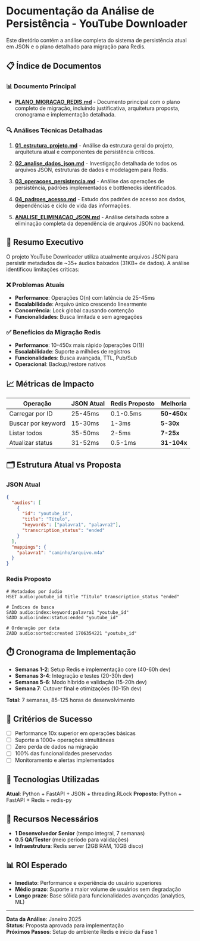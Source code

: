 # Documentação da Análise de Persistência - YouTube Downloader

Este diretório contém a análise completa do sistema de persistência atual em JSON e o plano detalhado para migração para Redis.

## 📋 Índice de Documentos

### 📊 Documento Principal
- **[PLANO_MIGRACAO_REDIS.md](./PLANO_MIGRACAO_REDIS.md)** - Documento principal com o plano completo de migração, incluindo justificativa, arquitetura proposta, cronograma e implementação detalhada.

### 🔍 Análises Técnicas Detalhadas

1. **[01_estrutura_projeto.md](./01_estrutura_projeto.md)** - Análise da estrutura geral do projeto, arquitetura atual e componentes de persistência críticos.

2. **[02_analise_dados_json.md](./02_analise_dados_json.md)** - Investigação detalhada de todos os arquivos JSON, estruturas de dados e modelagem para Redis.

3. **[03_operacoes_persistencia.md](./03_operacoes_persistencia.md)** - Análise das operações de persistência, padrões implementados e bottlenecks identificados.

4. **[04_padroes_acesso.md](./04_padroes_acesso.md)** - Estudo dos padrões de acesso aos dados, dependências e ciclo de vida das informações.

5. **[ANALISE_ELIMINACAO_JSON.md](./ANALISE_ELIMINACAO_JSON.md)** - Análise detalhada sobre a eliminação completa da dependência de arquivos JSON no backend.

## 🎯 Resumo Executivo

O projeto YouTube Downloader utiliza atualmente arquivos JSON para persistir metadados de ~35+ áudios baixados (31KB+ de dados). A análise identificou limitações críticas:

### ❌ Problemas Atuais
- **Performance**: Operações O(n) com latência de 25-45ms
- **Escalabilidade**: Arquivo único crescendo linearmente
- **Concorrência**: Lock global causando contenção
- **Funcionalidades**: Busca limitada e sem agregações

### ✅ Benefícios da Migração Redis
- **Performance**: 10-450x mais rápido (operações O(1))
- **Escalabilidade**: Suporte a milhões de registros
- **Funcionalidades**: Busca avançada, TTL, Pub/Sub
- **Operacional**: Backup/restore nativos

## 📈 Métricas de Impacto

| Operação | JSON Atual | Redis Proposto | Melhoria |
|----------|------------|----------------|----------|
| Carregar por ID | 25-45ms | 0.1-0.5ms | **50-450x** |
| Buscar por keyword | 15-30ms | 1-3ms | **5-30x** |
| Listar todos | 35-50ms | 2-5ms | **7-25x** |
| Atualizar status | 31-52ms | 0.5-1ms | **31-104x** |

## 🗂️ Estrutura Atual vs Proposta

### JSON Atual
```json
{
  "audios": [
    {
      "id": "youtube_id",
      "title": "Título",
      "keywords": ["palavra1", "palavra2"],
      "transcription_status": "ended"
    }
  ],
  "mappings": {
    "palavra1": "caminho/arquivo.m4a"
  }
}
```

### Redis Proposto
```redis
# Metadados por áudio
HSET audio:youtube_id title "Título" transcription_status "ended"

# Índices de busca
SADD audio:index:keyword:palavra1 "youtube_id"
SADD audio:index:status:ended "youtube_id"

# Ordenação por data
ZADD audio:sorted:created 1706354221 "youtube_id"
```

## ⏱️ Cronograma de Implementação

- **Semanas 1-2**: Setup Redis e implementação core (40-60h dev)
- **Semanas 3-4**: Integração e testes (20-30h dev)
- **Semanas 5-6**: Modo híbrido e validação (15-20h dev)
- **Semana 7**: Cutover final e otimizações (10-15h dev)

**Total**: 7 semanas, 85-125 horas de desenvolvimento

## 🎯 Critérios de Sucesso

- [ ] Performance 10x superior em operações básicas
- [ ] Suporte a 1000+ operações simultâneas
- [ ] Zero perda de dados na migração
- [ ] 100% das funcionalidades preservadas
- [ ] Monitoramento e alertas implementados

## 🔧 Tecnologias Utilizadas

**Atual**: Python + FastAPI + JSON + threading.RLock
**Proposto**: Python + FastAPI + Redis + redis-py

## 👥 Recursos Necessários

- **1 Desenvolvedor Senior** (tempo integral, 7 semanas)
- **0.5 QA/Tester** (meio período para validações)
- **Infraestrutura**: Redis server (2GB RAM, 10GB disco)

## 📊 ROI Esperado

- **Imediato**: Performance e experiência do usuário superiores
- **Médio prazo**: Suporte a maior volume de usuários sem degradação
- **Longo prazo**: Base sólida para funcionalidades avançadas (analytics, ML)

---

**Data da Análise**: Janeiro 2025  
**Status**: Proposta aprovada para implementação  
**Próximos Passos**: Setup do ambiente Redis e início da Fase 1